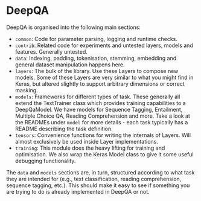 # DeepQA

DeepQA is organised into the following main sections:

-   `common`: Code for parameter parsing, logging and runtime checks.
-   `contrib`: Related code for experiments and untested layers, models and features. Generally
    untested.
-   `data`: Indexing, padding, tokenisation, stemming, embedding and general dataset manipulation
    happens here.
-   `layers`: The bulk of the library. Use these Layers to compose new models. Some of these Layers
    are very similar to what you might find in Keras, but altered slightly to support arbitrary
dimensions or correct masking.
-   `models`: Frameworks for different types of task. These generally all extend the TextTrainer
    class which provides training capabilities to a DeepQaModel. We have models for Sequence
Tagging, Entailment, Multiple Choice QA, Reading Comprehension and more. Take a look at the READMEs
under `model` for more details - each task typically has a README describing the task definition.
-   `tensors`: Convenience functions for writing the internals of Layers.  Will almost exclusively be
    used inside Layer implementations.
-   `training`: This module does the heavy lifting for training and optimisation. We also wrap the
    Keras Model class to give it some useful debugging functionality.

The `data` and `models` sections are, in turn, structured according to what task they are intended
for (e.g., text classification, reading comprehension, sequence tagging, etc.).  This should make
it easy to see if something you are trying to do is already implemented in DeepQA or not.


